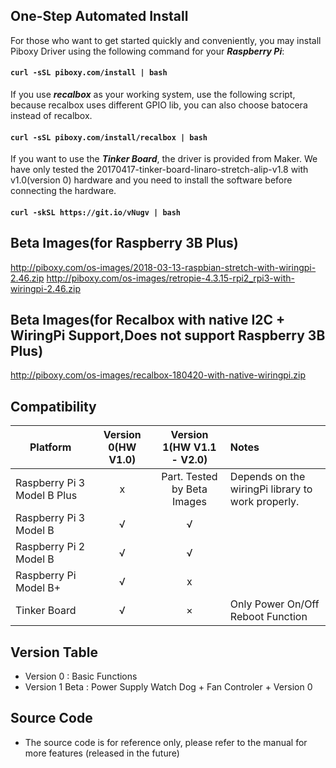 ## One-Step Automated Install
For those who want to get started quickly and conveniently, you may install Piboxy Driver using the following command for your ***Raspberry Pi***:

#### `curl -sSL piboxy.com/install | bash`

If you use ***recalbox*** as your working system, use the following script, because recalbox uses different GPIO lib, you can also choose batocera instead of recalbox.

#### `curl -sSL piboxy.com/install/recalbox | bash`

If you want to use the ***Tinker Board***, the driver is provided from Maker.  We have only tested the 20170417-tinker-board-linaro-stretch-alip-v1.8 with v1.0(version 0) hardware and you need to install the software before connecting the hardware.

#### `curl -skSL https://git.io/vNugv | bash`

## Beta Images(for Raspberry 3B Plus)
http://piboxy.com/os-images/2018-03-13-raspbian-stretch-with-wiringpi-2.46.zip
http://piboxy.com/os-images/retropie-4.3.15-rpi2_rpi3-with-wiringpi-2.46.zip
## Beta Images(for Recalbox with native I2C + WiringPi Support,Does not support Raspberry 3B Plus)
http://piboxy.com/os-images/recalbox-180420-with-native-wiringpi.zip
## Compatibility

Platform|Version 0(HW V1.0)|Version 1(HW V1.1 - V2.0)|Notes
------------------ | :----------: | :----------: | :---------
Raspberry Pi 3 Model B Plus|x|Part. Tested by Beta Images|Depends on the wiringPi library to work properly.
Raspberry Pi 3 Model B|√|√|
Raspberry Pi 2 Model B |√|√|
Raspberry Pi Model B+|√|x|
Tinker Board |√|×|Only Power On/Off Reboot Function

## Version Table

 - Version 0 : Basic Functions
 - Version 1 Beta : Power Supply Watch Dog + Fan Controler + Version 0
 
 ## Source Code

 - The source code is for reference only, please refer to the manual for more features (released in the future)
